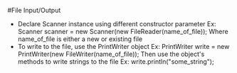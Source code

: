 #File Input/Output
- Declare Scanner instance using different constructor parameter
    Ex: Scanner scanner = new Scanner(new FileReader(name_of_file));
    Where name_of_file is either a new or existing file
- To write to the file, use the PrintWriter object
    Ex: PrintWriter write = new PrintWriter(new FileWriter(name_of_file));
    Then use the object's methods to write strings to the file
    Ex: write.println("some_string");
